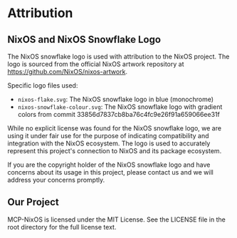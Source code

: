 # Attribution

## NixOS and NixOS Snowflake Logo

The NixOS snowflake logo is used with attribution to the NixOS project. The logo is sourced from the official NixOS artwork repository at https://github.com/NixOS/nixos-artwork.

Specific logo files used:
- `nixos-flake.svg`: The NixOS snowflake logo in blue (monochrome)
- `nixos-snowflake-colour.svg`: The NixOS snowflake logo with gradient colors from commit 33856d7837cb8ba76c4fc9e26f91a659066ee31f

While no explicit license was found for the NixOS snowflake logo, we are using it under fair use for the purpose of indicating compatibility and integration with the NixOS ecosystem. The logo is used to accurately represent this project's connection to NixOS and its package ecosystem.

If you are the copyright holder of the NixOS snowflake logo and have concerns about its usage in this project, please contact us and we will address your concerns promptly.

## Our Project

MCP-NixOS is licensed under the MIT License. See the LICENSE file in the root directory for the full license text.